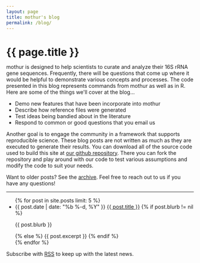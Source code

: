 ```yaml
---
layout: page
title: mothur's blog
permalink: /blog/
---
```


<h1 style="margin-bottom:10px">{{ page.title }}</h1>

mothur is designed to help scientists to curate and analyze their 16S rRNA gene sequences. Frequently, there will be questions that come up where it would be helpful to demonstrate various concepts and processes. The code presented in this blog represents commands from mothur as well as in R. Here are some of the things we'll cover at the blog...

* Demo new features that have been incorporate into mothur
* Describe how reference files were generated
* Test ideas being bandied about in the literature
* Respond to common or good questions that you email us

Another goal is to engage the community in a framework that supports reproducible science. These blog posts are not written as much as they are executed to generate their results. You can download all of the source code used to build this site at [our github repository](https://github.com/mothurblog/mothurblog.github.io). There you can fork the repository and play around with our code to test various assumptions and modify the code to suit your needs.

Want to older posts? See the <a href="{{ site.baseurl }}/archive/">archive</a>. Feel free to reach out to us if you have any questions!

---

<ul class="post-preview">
  {% for post in site.posts limit: 5 %}
    <li>
      <span class="post-date">{{ post.date | date: "%b %-d, %Y" }}</span>
      <a class="post-link" href="{{ post.url | prepend: site.baseurl }}">{{ post.title }}</a>
			{% if post.blurb != nil %}
			<p>{{ post.blurb }}</p>
			{% else %}
		      {{ post.excerpt }}
			{% endif %}
    </li>
  {% endfor %}
</ul>



Subscribe with <a href="{{ site.baseurl }}/feed.xml">RSS</a> to keep up with the latest news.
